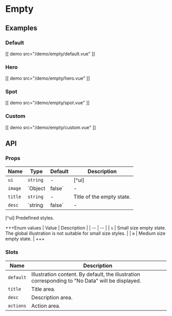 # Empty

## Examples

### Default

[[ demo src="/demo/empty/default.vue" ]]

### Hero

[[ demo src="/demo/empty/hero.vue" ]]

### Spot

[[ demo src="/demo/empty/spot.vue" ]]

### Custom

[[ demo src="/demo/empty/custom.vue" ]]

## API

### Props

| Name | Type | Default | Description |
| -- | -- | -- | -- |
| ``ui`` | `string` | - | [^ui] |
| ``image`` | `Object | false` | - | Configuration for the illustration content. If not passed, the default illustration will be displayed. If passed as an `Object`, the fields will be output as attributes of the `<img>` element. If passed as `false`, the illustration will be hidden. If the default slot has content, this prop will be ignored. |
| ``title`` | `string` | - | Title of the empty state. |
| ``desc`` | `string | false` | - | Description of the empty state. If passed as `false`, the description will be hidden. |

[^ui]
Predefined styles.

+++Enum values
| Value | Description |
| -- | -- |
| `s` | Small size empty state. The global illustration is not suitable for small size styles. |
| `m` | Medium size empty state. |
+++

### Slots

| Name | Description |
| -- | -- |
| ``default`` | Illustration content. By default, the illustration corresponding to "No Data" will be displayed. |
| ``title`` | Title area. |
| ``desc`` | Description area. |
| ``actions`` | Action area. |

